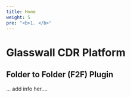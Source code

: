 ```yaml
---
title: Home
weight: 5
pre: "<b>1. </b>"
---
```


# Glasswall CDR Platform

## Folder to Folder (F2F) Plugin

... add info her....